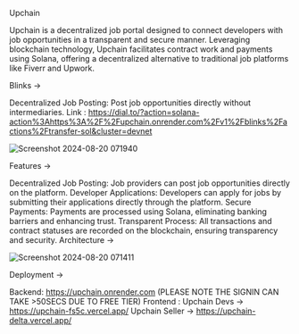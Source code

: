 Upchain

Upchain is a decentralized job portal designed to connect developers with job opportunities in a transparent and secure manner. Leveraging blockchain technology, Upchain facilitates contract work and payments using Solana, offering a decentralized alternative to traditional job platforms like Fiverr and Upwork.

Blinks ->

Decentralized Job Posting: Post job opportunities directly without intermediaries.
Link : https://dial.to/?action=solana-action%3Ahttps%3A%2F%2Fupchain.onrender.com%2Fv1%2Fblinks%2Factions%2Ftransfer-sol&cluster=devnet

![Screenshot 2024-08-20 071940](https://github.com/user-attachments/assets/d800016b-1635-49cd-996c-50f5f8ca3e35)

Features ->

Decentralized Job Posting: Job providers can post job opportunities directly on the platform.
Developer Applications: Developers can apply for jobs by submitting their applications directly through the platform.
Secure Payments: Payments are processed using Solana, eliminating banking barriers and enhancing trust.
Transparent Process: All transactions and contract statuses are recorded on the blockchain, ensuring transparency and security.
 
Architecture ->

![Screenshot 2024-08-20 071411](https://github.com/user-attachments/assets/315c537c-5b1d-406a-b956-35e32ce5fb71)

Deployment ->

Backend: https://upchain.onrender.com (PLEASE NOTE THE SIGNIN CAN TAKE >50SECS DUE TO FREE TIER)
Frontend : Upchain Devs -> https://upchain-fs5c.vercel.app/ Upchain Seller -> https://upchain-delta.vercel.app/
